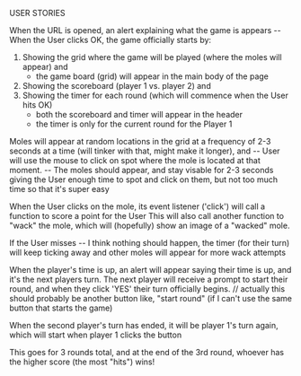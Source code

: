 USER STORIES

When the URL is opened, an alert explaining what the game is appears
-- When the User clicks OK, the game officially starts by:
1. Showing the grid where the game will be played (where the moles will appear) and 
	- the game board (grid) will appear in the main body of the page
2. Showing the scoreboard (player 1 vs. player 2) and
3. Showing the timer for each round (which will commence when the User hits OK)
	- both the scoreboard and timer will appear in the header
	- the timer is only for the current round for the Player 1


Moles will appear at random locations in the grid at a frequency of 2-3 seconds at a time (will tinker with that, might make it longer), and
	-- User will use the mouse to click on spot where the mole is located at that moment.
	-- The moles should appear, and stay visable for 2-3 seconds giving the User enough time to spot and click on them, but not too much time so that it's super easy

When the User clicks on the mole, its event listener ('click') will call a function to score a point for the User
This will also call another function to "wack" the mole, which will (hopefully) show an image of a "wacked" mole.

If the User misses -- I think nothing should happen, the timer (for their turn) will keep ticking away and other moles will appear for more wack attempts

When the player's time is up, an alert will appear saying their time is up, and it's the next players turn.
The next player will receive a prompt to start their round, and when they click 'YES' their turn officially begins.
// actually this should probably be another button like, "start round" (if I can't use the same button that starts the game)

When the second player's turn has ended, it will be player 1's turn again, which will start when player 1 clicks the button

This goes for 3 rounds total, and at the end of the 3rd round, whoever has the higher score (the most "hits") wins! 
